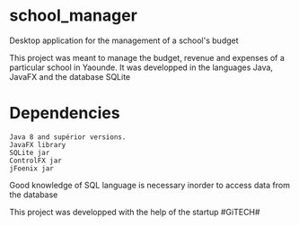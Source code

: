 # school_manager
Desktop application for the management of a school's budget

This project was meant to manage the budget, revenue and expenses of a particular school in Yaounde. 
It was developped in the languages Java, JavaFX and the database SQLite

# Dependencies

	Java 8 and supérior versions.
	JavaFX library
	SQLite jar
	ControlFX jar
	jFoenix jar

Good knowledge of SQL language is necessary inorder to access data from the database

This project was developped with the help of the startup #GiTECH#

